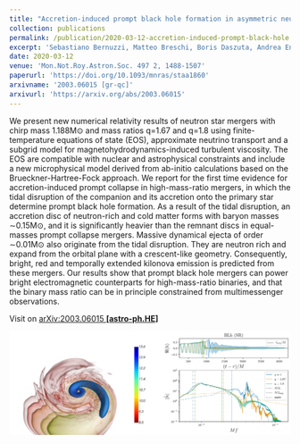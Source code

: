 ```yaml
---
title: "Accretion-induced prompt black hole formation in asymmetric neutron star mergers, dynamical ejecta and kilonova signals"
collection: publications
permalink: /publication/2020-03-12-accretion-induced-prompt-black-hole
excerpt: 'Sebastiano Bernuzzi, Matteo Breschi, Boris Daszuta, Andrea Endrizzi, Domenico Logoteta, Vsevolod Nedora, Albino Perego, Federico Schianchi, David Radice, Francesco Zappa, Ignazio Bombaci, Nestor Ortiz'
date: 2020-03-12
venue: 'Mon.Not.Roy.Astron.Soc. 497 2, 1488-1507'
paperurl: 'https://doi.org/10.1093/mnras/staa1860'
arxivname: '2003.06015 [gr-qc]'
arxivurl: 'https://arxiv.org/abs/2003.06015'
---
```


We present new numerical relativity results of neutron star mergers with chirp mass 1.188M⊙ and mass ratios q=1.67 and q=1.8 using finite-temperature equations of state (EOS), approximate neutrino transport and a subgrid model for magnetohydrodynamics-induced turbulent viscosity. The EOS are compatible with nuclear and astrophysical constraints and include a new microphysical model derived from ab-initio calculations based on the Brueckner-Hartree-Fock approach. We report for the first time evidence for accretion-induced prompt collapse in high-mass-ratio mergers, in which the tidal disruption of the companion and its accretion onto the primary star determine prompt black hole formation. As a result of the tidal disruption, an accretion disc of neutron-rich and cold matter forms with baryon masses ∼0.15M⊙, and it is significantly heavier than the remnant discs in equal-masses prompt collapse mergers. Massive dynamical ejecta of order ∼0.01M⊙ also originate from the tidal disruption. They are neutron rich and expand from the orbital plane with a crescent-like geometry. Consequently, bright, red and temporally extended kilonova emission is predicted from these mergers. Our results show that prompt black hole mergers can power bright electromagnetic counterparts for high-mass-ratio binaries, and that the binary mass ratio can be in principle constrained from multimessenger observations.

Visit on [arXiv:2003.06015 **[astro-ph.HE]**](https://arxiv.org/abs/2003.06015)

![Figure](/images/publications/2020-03-12-accretion-induced-prompt-black-hole.png)
